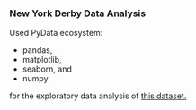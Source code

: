 ### New York Derby Data Analysis

Used PyData ecosystem:
- pandas,
- matplotlib,
- seaborn, and
- numpy  

for the exploratory data analysis of [this dataset.](https://www.kaggle.com/competitions/big-data-derby-2022)